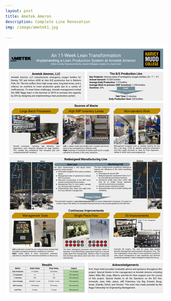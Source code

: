 ```yaml
---
layout: post
title: Ametek Ameron
description: Complete Line Renovation
img: /image/ametek1.jpg

---
```


<a href="/image/AmetekPoster.png"><img src="/image/AmetekPoster.png"></a>